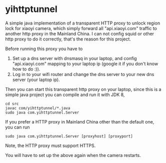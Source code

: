 # yihttptunnel
A simple java implementation of a transparent HTTP proxy to unlock region lock for xiaoyi camera, which simply forward all "api.xiaoyi.com" traffic to another http proxy in the Mainland China. I can not config squid or other http proxy to do it correctly, that's the reason for this project.

Before running this proxy you have to
1. Set up a dns server with dnsmasq in your laptop, and config "api.xiaoyi.com" mapping to your laptop ip (google it if you don't know how to do :)).
2. Log in to your wifi router and change the dns server to your new dns server (your laptop ip).

Then you can start this transparent http proxy on your laptop, since this is a simple java project you can compile and run it with JDK 8,
```
cd src
javac com/yihttptunnel/*.java
sudo java com.yihttptunnel.Server
```

If you prefer a HTTP proxy in Mainland China other than the default one, you can run
```
sudo java com.yihttptunnel.Server [proxyhost] [proxyport]
```
Note, the HTTP proxy must support HTTPS.

You will have to set up the above again when the camera restarts.

